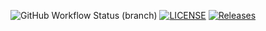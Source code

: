 ![GitHub Workflow Status (branch)](https://img.shields.io/github/actions/workflow/status/CallumG04/seMethods_GroupH/main.yml?branch=master)
[![LICENSE](https://img.shields.io/github/license/CallumG04/sem.svg?style=flat-square)](https://github.com/CallumG04/seMethods_GroupH/blob/master/LICENSE)
[![Releases](https://img.shields.io/github/release/CallumG04/seMethods_GroupH/all.svg?style=flat-square)](https://github.com/CallumG04/seMethods_GroupH/releases)
